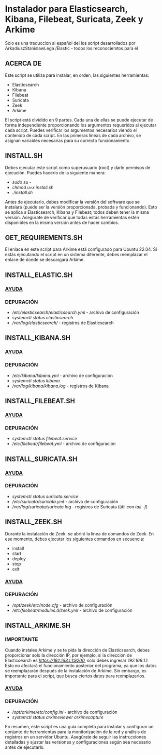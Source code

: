 # Instalador para Elasticsearch, Kibana, Filebeat, Suricata, Zeek y Arkime

Solo es una traduccion al español del los script desarrollados por ArkadiuszStanislawLega /Elastic - todos los reconociemtos para él

## ACERCA DE

Este script se utiliza para instalar, en orden, las siguientes herramientas:
- Elasticsearch
- Kibana
- Filebeat
- Suricata
- Zeek
- Arkime

El script está dividido en 9 partes. Cada una de ellas se puede ejecutar de forma independiente proporcionando los argumentos requeridos al ejecutar cada script. Puedes verificar los argumentos necesarios viendo el contenido de cada script. En las primeras líneas de cada archivo, se asignan variables necesarias para su correcto funcionamiento.

## INSTALL.SH

Debes ejecutar este script como superusuario (root) y darle permisos de ejecución. Puedes hacerlo de la siguiente manera:

- _sudo su -_
- _chmod u+x install.sh_
- _./install.sh_

Antes de ejecutarlo, debes modificar la versión del software que se instalará (puede ser la versión proporcionada, probada y funcionando). Esto se aplica a Elasticsearch, Kibana y Filebeat; todos deben tener la misma versión. Asegúrate de verificar que todas estas herramientas estén disponibles en la misma versión antes de hacer cambios.

## GET_REQUIREMENTS.SH

El enlace en este script para Arkime está configurado para Ubuntu 22.04. Si estás ejecutando el script en un sistema diferente, debes reemplazar el enlace de donde se descargará Arkime.

## INSTALL_ELASTIC.SH

### [AYUDA](https://www.elastic.co/guide/en/elasticsearch/reference/current/deb.html)

### DEPURACIÓN
- _/etc/elasticsearch/elasticsearch.yml_ - archivo de configuración
- _systemctl status elasticsearch_
- _/var/log/elasticsearch/_ - registros de Elasticsearch

## INSTALL_KIBANA.SH

### [AYUDA](https://www.elastic.co/guide/en/elasticsearch/reference/current/deb.html)

### DEPURACIÓN
- _/etc/kibana/kibana.yml_ - archivo de configuración
- _systemctl status kibana_
- _/var/log/kibana/kibana.log_ - registros de Kibana

## INSTALL_FILEBEAT.SH

### [AYUDA](https://www.elastic.co/guide/en/beats/filebeat/current/filebeat-installation-configuration.html)

### DEPURACIÓN
- _systemctl status filebeat.service_
- _/etc/filebeat/filebeat.yml_ - archivo de configuración

## INSTALL_SURICATA.SH

### [AYUDA](https://www.digitalocean.com/community/tutorials/how-to-install-suricata-on-ubuntu-20-04)

### DEPURACIÓN
- _systemctl status suricata.service_
- _/etc/suricata/suricata.yml_ - archivo de configuración
- _/var/log/suricata/suricata.log_ - registros de Suricata (útil con _tail -f_)

## INSTALL_ZEEK.SH

Durante la instalación de Zeek, se abrirá la línea de comandos de Zeek. En ese momento, debes ejecutar los siguientes comandos en secuencia:
- install
- start
- deploy
- stop
- exit

### [AYUDA](https://docs.zeek.org/en/master/quickstart.html)

### DEPURACIÓN
- _/opt/zeek/etc/node.cfg_ - archivo de configuración
- _/etc/filebeat/modules.d/zeek.yml_ - archivo de configuración

## INSTALL_ARKIME.SH

### **IMPORTANTE**
Cuando instales Arkime y se te pida la dirección de Elasticsearch, debes proporcionar solo la dirección IP, por ejemplo, si la dirección de Elasticsearch es _https://192.168.1.1:9200_, solo debes ingresar _192.168.1.1_. Esto no afectará el funcionamiento posterior del programa, ya que los datos se reemplazarán después de la instalación de Arkime. Sin embargo, es importante para el script, que busca ciertos datos para reemplazarlos.

### [AYUDA](https://kifarunix.com/install-arkime-moloch-full-packet-capture-tool-on-ubuntu/)

### DEPURACIÓN
- _/opt/arkime/etc/config.ini_ - archivo de configuración
- _systemctl status arkimeviewer arkimecapture_

En resumen, este script es una guía completa para instalar y configurar un conjunto de herramientas para la monitorización de la red y análisis de registros en un servidor Ubuntu. Asegúrate de seguir las instrucciones detalladas y ajustar las versiones y configuraciones según sea necesario antes de ejecutarlo.